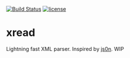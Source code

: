 [![Build Status](https://travis-ci.org/naleksiev/xread.svg?branch=master)](https://travis-ci.org/naleksiev/xread)
[![license](https://img.shields.io/github/license/mashape/apistatus.svg)](https://github.com/naleksiev/xread/blob/master/LICENSE)
# xread
Lightning fast XML parser. Inspired by [js0n](https://github.com/quartzjer/js0n).
WIP
